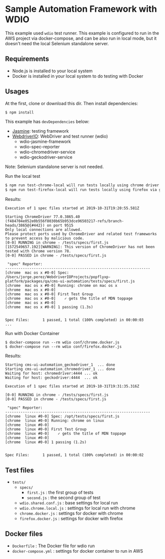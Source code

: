 # Sample Automation Framework with WDIO

This example used `wdio` test runner. This example is configured to run in the AWS project via docker-compose, and can be
also run in local mode, but it doesn't need the local Selenium standalone server.

## Requirements

- Node.js is installed to your local system
- Docker is installed in your local system to do testing with Docker

## Usages

At the first, clone or download this dir. Then install dependencies:

```bash
$ npm install
```

This example has `devDependencies` below:

- [Jasmine](https://jasmine.github.io/): testing framework
- [WebdriverIO](http://webdriver.io/): WebDriver and test runner (wdio)
  - wdio-jasmine-framework
  - wdio-spec-reporter
  - wdio-chromedriver-service
  - wdio-geckodriver-service

Note: Selenium standalone server is not needed.

Run the local test
```bash
$ npm run test-chrome-local will run tests locally using chrome driver
$ npm run test-firefox-local will run tests locally using firefox via geckodriver
```
Results:
```
Execution of 1 spec files started at 2019-10-31T19:20:55.581Z

Starting ChromeDriver 77.0.3865.40 (f484704e052e0b556f8030b65b953dce96503217-refs/branch-heads/3865@{#442}) on port 9515
Only local connections are allowed.
Please protect ports used by ChromeDriver and related test frameworks to prevent access by malicious code.
[0-0] RUNNING in chrome - /tests/specs/first.js
[1572549657.192][WARNING]: This version of ChromeDriver has not been tested with Chrome version 78.
[0-0] PASSED in chrome - /tests/specs/first.js

 "spec" Reporter:
------------------------------------------------------------------
[chrome  mac os x #0-0] Spec: /Users/jorge.perez/WebdriverIOProjects/popflyxp-platform/packages/qa/cms-ui-automation/tests/specs/first.js
[chrome  mac os x #0-0] Running: chrome on mac os x
[chrome  mac os x #0-0]
[chrome  mac os x #0-0] First Test Group
[chrome  mac os x #0-0]    ✓ gets the title of MDN toppage
[chrome  mac os x #0-0]
[chrome  mac os x #0-0] 1 passing (1.3s)


Spec Files:      1 passed, 1 total (100% completed) in 00:00:03
...
```



Run with Docker Container
```
$ docker-compose run --rm wdio conf/chrome.docker.js
$ docker-compose run --rm wdio conf/firefox.docker.js
```
Results:
```
Starting cms-ui-automation_geckodriver_1  ... done
Starting cms-ui-automation_chromedriver_1 ... done
Waiting for host: chromedriver:4444 ... ok
Waiting for host: geckodriver:4444  ... ok

Execution of 1 spec files started at 2019-10-31T19:31:35.316Z

[0-0] RUNNING in chrome - /tests/specs/first.js
[0-0] PASSED in chrome - /tests/specs/first.js

 "spec" Reporter:
------------------------------------------------------------------
[chrome  linux #0-0] Spec: /opt/tests/specs/first.js
[chrome  linux #0-0] Running: chrome on linux
[chrome  linux #0-0]
[chrome  linux #0-0] First Test Group
[chrome  linux #0-0]    ✓ gets the title of MDN toppage
[chrome  linux #0-0]
[chrome  linux #0-0] 1 passing (1.2s)


Spec Files:      1 passed, 1 total (100% completed) in 00:00:02
```

## Test files

- `tests/`
  - `specs/`
    - `first.js` : the first group of tests
    - `second.js` : the second group of test
  - `wdio.shared.conf.js` : base settings for local run
  - `wdio.chrome.local.js` : settings for local run with chrome
  - `chrome.docker.js` : settings for docker with chrome
  - `firefox.docker.js` : settings for docker with firefox

## Docker files
  - `Dockerfile` : The Docker file for wdio run
  - `docker-compose.yml` : settings for docker container to run in AWS
